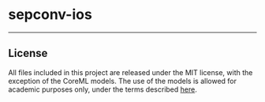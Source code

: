 # sepconv-ios

-------
## License

All files included in this project are released under the MIT license, with the exception of the CoreML models. The use of the models is allowed for academic purposes only, under the terms described [here](https://github.com/sniklaus/pytorch-sepconv).

